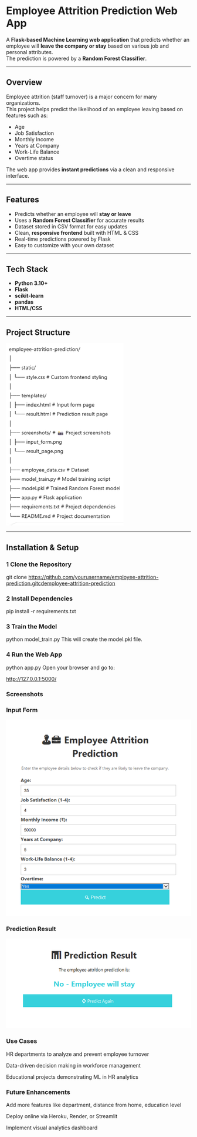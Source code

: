 #  Employee Attrition Prediction Web App

A **Flask-based Machine Learning web application** that predicts whether an employee will **leave the company or stay** based on various job and personal attributes.  
The prediction is powered by a **Random Forest Classifier**.

---

##  Overview
Employee attrition (staff turnover) is a major concern for many organizations.  
This project helps predict the likelihood of an employee leaving based on features such as:
- Age
- Job Satisfaction
- Monthly Income
- Years at Company
- Work-Life Balance
- Overtime status

The web app provides **instant predictions** via a clean and responsive interface.

---

##  Features
-  Predicts whether an employee will **stay or leave**
-  Uses a **Random Forest Classifier** for accurate results
-  Dataset stored in CSV format for easy updates
-  Clean, **responsive frontend** built with HTML & CSS
-  Real-time predictions powered by Flask
-  Easy to customize with your own dataset

---

##  Tech Stack
- **Python 3.10+**
- **Flask**
- **scikit-learn**
- **pandas**
- **HTML/CSS**

---

##  Project Structure
![Structure](image.png)


---

##  Installation & Setup

### 1️ Clone the Repository

git clone https://github.com/yourusername/employee-attrition-prediction.gitcdemployee-attrition-prediction

### 2️ Install Dependencies

pip install -r requirements.txt
### 3️ Train the Model

python model_train.py
This will create the model.pkl file.

### 4️ Run the Web App

python app.py
Open your browser and go to:

http://127.0.0.1:5000/
###  Screenshots

###  Input Form
![Input Form](screenshot/input.png)

###  Prediction Result
![Prediction Result](screenshot/result.png)


###  Use Cases
 HR departments to analyze and prevent employee turnover

 Data-driven decision making in workforce management

 Educational projects demonstrating ML in HR analytics

###  Future Enhancements
Add more features like department, distance from home, education level

Deploy online via Heroku, Render, or Streamlit

Implement visual analytics dashboard

